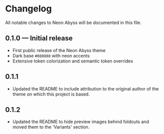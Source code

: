 # Changelog

All notable changes to Neon Abyss will be documented in this file.

## 0.1.0 — Initial release
- First public release of the Neon Abyss theme
- Dark base `#080808` with neon accents
- Extensive token colorization and semantic token overrides

## 0.1.1
- Updated the README to include attribution to the original author of the theme on which this project is based.

## 0.1.2
- Updated the README to hide preview images behind foldouts and moved them to the 'Variants' section.